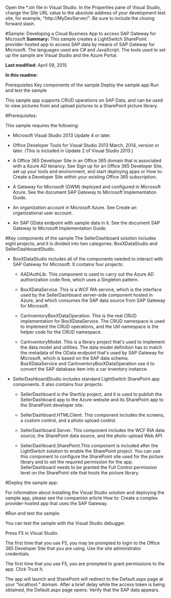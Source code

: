Open the *.sln file in Visual Studio. In the Properties pane of Visual Studio, change the Site URL value to the absolute address of your development test site, for example, "http://MyDevServer/". Be sure to include the closing forward slash.

 
#Sample: Developing a Cloud Business App to access SAP Gateway for Microsoft 
**Summary:** This sample creates a LightSwitch SharePoint provider-hosted app to access SAP data by means of SAP Gateway for Microsoft. The languages used are C# and JavaScript. The tools used to set up the sample are Visual Studio and the Azure Portal.

**Last modified:** April 09, 2015

**In this readme:**

Prerequisites
Key components of the sample
Deploy the sample app
Run and test the sample


This sample app supports CRUD operations on SAP Data, and can be used to view pictures from and upload pictures to a SharePoint picture library. 

#Prerequisites:

This sample requires the following:

 - Microsoft Visual Studio 2013 Update 4 or later.

 - Office Developer Tools for Visual Studio 2013 March, 2014, version or later. (This is included in Update 2 of Visual Studio 2013.)

 - A Office 365 Developer Site in an Office 365 domain that is associated with a Azure AD tenancy. See Sign up for an Office 365 Developer Site, set up your tools and environment, and start deploying apps or How to: Create a Developer Site within your existing Office 365 subscription.

 - A Gateway for Microsoft (GWM) deployed and configured in Microsoft Azure. See the document SAP Gateway to Microsoft Implementation Guide.

 - An organization account in Microsoft Azure. See Create an organizational user account.

 - An SAP OData endpoint with sample data in it. See the document SAP Gateway to Microsoft Implementation Guide.

#Key components of the sample
The SellerDashboard solution includes eight projects, and it is divided into two categories: BoxXDataStudio and SellerDashboardStudio.

 - BoxXDataStudio includes all of the components needed to interact with SAP Gateway for Microsoft. It contains four projects:

     - AADAuthLib. This component is used to carry out the Azure AD authorization code flow, which uses a Singleton pattern. 

     - BoxXDataService. This is a WCF RIA service, which is the interface used by the SellerDashboard server-side component hosted in Azure, and which consumes the SAP data source from SAP Gateway for Microsoft.

     - CarInventoryBoxXDataOperation. This is the real CRUD implementation for BoxXDataService. The CRUD namespace is used to implement the CRUD operations, and the Util namespace is the helper code for the CRUD namespace. 

     - CarInventoryModel. This is a library project that's used to implement the data model and utilities. The data model definition has to match the metadata of the OData endpoint that's used by SAP Gateway for Microsoft, which is based on the SAP data schema. BoxXDataService and CarInventoryBoxXDataOperation use it to convert the SAP database item into a car inventory instance. 

 - SellerDashboardStudio includes standard LightSwitch SharePoint app components. It also contains four projects:

     - SellerDashboard is the StartUp project, and it is used to publish the SellerDashboard app to the Azure website and its SharePoint app to the SharePoint developer site.

     - SellerDashboard.HTMLClient. This component includes the screens, a custom control, and a photo upload control. 

     - SellerDashboard.Server. This component includes the WCF RIA data source, the SharePoint data source, and the photo-upload Web API. 

     - SellerDashboard.SharePoint.This component is included after the LightSwitch solution to enable the SharePoint project. You can use this component to configure the SharePoint site used for the picture library and to set the required permission for the app. SellerDashboard needs to be granted the Full Control permission level on the SharePoint site that hosts the picture library. 

#Deploy the sample app:

For information about installing the Visual Studio solution and deploying the sample app, please see the companion article How to: Create a complex provider-hosted app that uses the SAP Gateway.

#Run and test the sample:

You can test the sample with the Visual Studio debugger.

Press F5 in Visual Studio.

The first time that you use F5, you may be prompted to login to the Office 365 Developer Site that you are using. Use the site administrator credentials.

The first time that you use F5, you are prompted to grant permissions to the app. Click Trust It.

The app will launch and SharePoint will redirect to the Default.aspx page at your "localhost:<port>" domain. After a brief delay while the access token is being obtained, the Default.aspx page opens. Verify that the SAP data appears.

